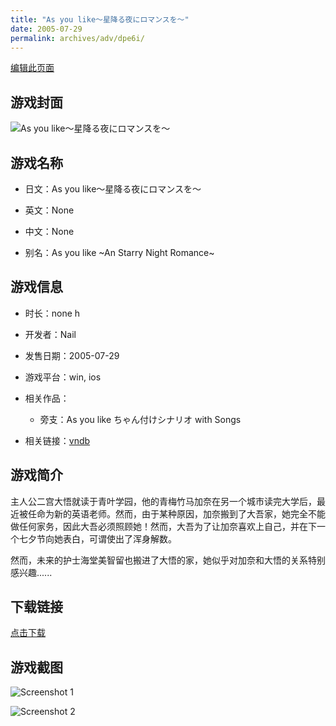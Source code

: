 ```yaml
---
title: "As you like～星降る夜にロマンスを～"
date: 2005-07-29
permalink: archives/adv/dpe6i/
---
```

[编辑此页面](https://github.com/ACG-3/ADV3-source/blob/main/source/_posts/As%20you%20like%EF%BD%9E%E6%98%9F%E9%99%8D%E3%82%8B%E5%A4%9C%E3%81%AB%E3%83%AD%E3%83%9E%E3%83%B3%E3%82%B9%E3%82%92%EF%BD%9E.md)

## 游戏封面

![As you like～星降る夜にロマンスを～](https://pan.timero.xyz/d/onedrive/img_lib_001/As%20you%20like%EF%BD%9E%E6%98%9F%E9%99%8D%E3%82%8B%E5%A4%9C%E3%81%AB%E3%83%AD%E3%83%9E%E3%83%B3%E3%82%B9%E3%82%92%EF%BD%9E_cover.avif)


## 游戏名称

- 日文：As you like～星降る夜にロマンスを～
- 英文：None
- 中文：None

- 别名：As you like ~An Starry Night Romance~


## 游戏信息

- 时长：none h
- 开发者：Nail
- 发售日期：2005-07-29
- 游戏平台：win, ios
- 相关作品：
   - 旁支：As you like ちゃん付けシナリオ with Songs

- 相关链接：[vndb](https://vndb.org/v1599)


## 游戏简介

主人公二宫大悟就读于青叶学园，他的青梅竹马加奈在另一个城市读完大学后，最近被任命为新的英语老师。然而，由于某种原因，加奈搬到了大吾家，她完全不能做任何家务，因此大吾必须照顾她！然而，大吾为了让加奈喜欢上自己，并在下一个七夕节向她表白，可谓使出了浑身解数。

然而，未来的护士海堂美智留也搬进了大悟的家，她似乎对加奈和大悟的关系特别感兴趣......




## 下载链接

[点击下载](https://pan.timero.xyz/onedrive/adv_lib_001/As%20you%20like%EF%BD%9E%E6%98%9F%E9%99%8D%E3%82%8B%E5%A4%9C%E3%81%AB%E3%83%AD%E3%83%9E%E3%83%B3%E3%82%B9%E3%82%92%EF%BD%9E)


## 游戏截图


![Screenshot 1](https://pan.timero.xyz/d/onedrive/img_lib_001/As%20you%20like%EF%BD%9E%E6%98%9F%E9%99%8D%E3%82%8B%E5%A4%9C%E3%81%AB%E3%83%AD%E3%83%9E%E3%83%B3%E3%82%B9%E3%82%92%EF%BD%9E_Screenshot_1.avif)

![Screenshot 2](https://pan.timero.xyz/d/onedrive/img_lib_001/As%20you%20like%EF%BD%9E%E6%98%9F%E9%99%8D%E3%82%8B%E5%A4%9C%E3%81%AB%E3%83%AD%E3%83%9E%E3%83%B3%E3%82%B9%E3%82%92%EF%BD%9E_Screenshot_2.avif)

